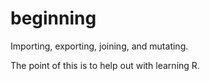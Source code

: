 # beginning
Importing, exporting, joining, and mutating. 

The point of this is to help out with learning R. 
